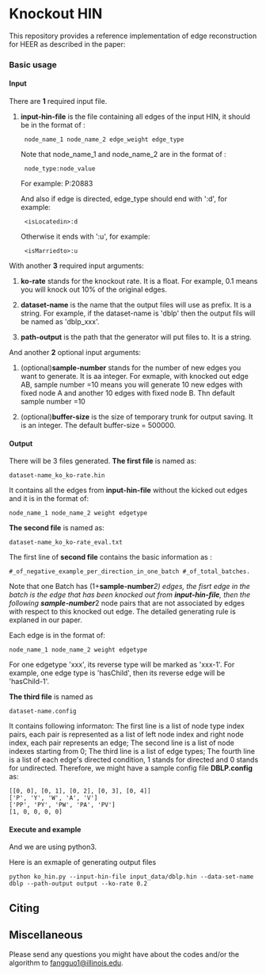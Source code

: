 # Knockout HIN

This repository provides a reference implementation of edge reconstruction for HEER as described in the paper:<br>


### Basic usage

#### Input

There are **1** required input file.
1. **input-hin-file** is the file containing all edges of the input HIN, it should be in the format of :
					
		node_name_1 node_name_2 edge_weight edge_type
					
	Note that node_name_1 and node_name_2 are in the format of :
		
		node_type:node_value
		
	For example: P:20883
		
	And also if edge is directed, edge_type should end with ':d', for example:
	
		<isLocatedin>:d 
		
	Otherwise it ends with ':u', for example:
	
		<isMarriedto>:u
			
With another **3** required input arguments:

1. **ko-rate** stands for the knockout rate. It is a float. For example, 0.1 means you will knock out 10% of the original edges.

2. **dataset-name** is the name that the output files will use as prefix. It is a string. For example, if the dataset-name is 'dblp' then the output fils will be named as 'dblp_xxx'. 

3.  **path-output** is the path that the generator will put files to. It is a string. 

And another **2** optional input arguments:

1. (optional)**sample-number** stands for the number of new edges you want to generate. It is aa integer. For exmaple, with knocked out edge AB, sample number =10 means you will generate 10 new edges with fixed node A and another 10 edges with fixed node B. Thn default sample number =10

2. (optional)**buffer-size** is the size of temporary trunk for output saving. It is an integer. The default buffer-size = 500000.


#### Output

There will be 3 files generated. 
**The first file** is named as:
		
	dataset-name_ko_ko-rate.hin

It contains all the edges from **input-hin-file** without the kicked out edges and it is in the format of:

	node_name_1 node_name_2 weight edgetype
		
**The second file** is named as:
		
	dataset-name_ko_ko-rate_eval.txt

The first line of **second file** contains the basic information as :
	
	#_of_negative_example_per_direction_in_one_batch #_of_total_batches.

Note that one Batch has (1+**sample-number***2) edges, the fisrt edge in the batch is the edge that has been knocked out from 
**input-hin-file**, then the following **sample-number***2 node pairs that are not associated by edges with respect to this  knocked out edge. 
The detailed generating rule is explaned in our paper.

Each edge is in the format of:

	node_name_1 node_name_2 weight edgetype

   For one edgetype 'xxx', its reverse type will be marked as 'xxx-1'. For example, one edge type is 'hasChild', 
   then its reverse edge will be 'hasChild-1'.
   
**The third file** is named as	
	
	dataset-name.config
				
It contains following informaton:
The first line is a list of node type index pairs, each pair is represented as a list of left node index and right node index, each pair represents an edge; The second line is a list of node indexes starting from 0; The third line is a list of edge types; The fourth line is a list of each edge's directed condition, 1 stands for directed and 0 stands for undirected. Therefore, we might have a sample config file **DBLP.config** as:
	
	[[0, 0], [0, 1], [0, 2], [0, 3], [0, 4]]
	['P', 'Y', 'W', 'A', 'V']
	['PP', 'PY', 'PW', 'PA', 'PV']
	[1, 0, 0, 0, 0]
	
#### Execute and example
And we are using python3.<br/> 

Here is an exmaple of generating output files

	python ko_hin.py --input-hin-file input_data/dblp.hin --data-set-name dblp --path-output output --ko-rate 0.2

## Citing


## Miscellaneous

Please send any questions you might have about the codes and/or the algorithm to <fangguo1@illinois.edu>.



